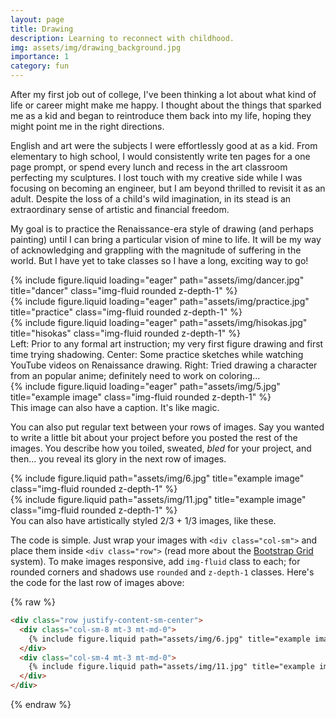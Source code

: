 ```yaml
---
layout: page
title: Drawing
description: Learning to reconnect with childhood.
img: assets/img/drawing_background.jpg
importance: 1
category: fun
---
```


After my first job out of college, I've been thinking a lot about what kind of life or career might make me happy. I thought about the things that sparked me as a kid and began to reintroduce them back into my life, hoping they might point me in the right directions.

English and art were the subjects I were effortlessly good at as a kid. From elementary to high school, I would  consistently write ten pages for a one page prompt, or spend every lunch and recess in the art classroom perfecting my sculptures. I lost touch with my creative side while I was focusing on becoming an engineer, but I am beyond thrilled to revisit it as an adult. Despite the loss of a child's wild imagination, in its stead is an extraordinary sense of artistic and financial freedom.

My goal is to practice the Renaissance-era style of drawing (and perhaps painting) until I can bring a particular vision of mine to life. It will be my way of acknowledging and grappling with the magnitude of suffering in the world. But I have yet to take classes so I have a long, exciting way to go!

<div class="row">
    <div class="col-sm mt-3 mt-md-0">
        {% include figure.liquid loading="eager" path="assets/img/dancer.jpg" title="dancer" class="img-fluid rounded z-depth-1" %}
    </div>
    <div class="col-sm mt-3 mt-md-0">
        {% include figure.liquid loading="eager" path="assets/img/practice.jpg" title="practice" class="img-fluid rounded z-depth-1" %}
    </div>
    <div class="col-sm mt-3 mt-md-0">
        {% include figure.liquid loading="eager" path="assets/img/hisokas.jpg" title="hisokas" class="img-fluid rounded z-depth-1" %}
    </div>
</div>
<div class="caption">
    Left: Prior to any formal art instruction; my very first figure drawing and first time trying shadowing. Center: Some practice sketches while watching YouTube videos on Renaissance drawing. Right: Tried drawing a character from an popular anime; definitely need to work on coloring...
</div>
<div class="row">
    <div class="col-sm mt-3 mt-md-0">
        {% include figure.liquid loading="eager" path="assets/img/5.jpg" title="example image" class="img-fluid rounded z-depth-1" %}
    </div>
</div>
<div class="caption">
    This image can also have a caption. It's like magic.
</div>

You can also put regular text between your rows of images.
Say you wanted to write a little bit about your project before you posted the rest of the images.
You describe how you toiled, sweated, _bled_ for your project, and then... you reveal its glory in the next row of images.

<div class="row justify-content-sm-center">
    <div class="col-sm-8 mt-3 mt-md-0">
        {% include figure.liquid path="assets/img/6.jpg" title="example image" class="img-fluid rounded z-depth-1" %}
    </div>
    <div class="col-sm-4 mt-3 mt-md-0">
        {% include figure.liquid path="assets/img/11.jpg" title="example image" class="img-fluid rounded z-depth-1" %}
    </div>
</div>
<div class="caption">
    You can also have artistically styled 2/3 + 1/3 images, like these.
</div>

The code is simple.
Just wrap your images with `<div class="col-sm">` and place them inside `<div class="row">` (read more about the <a href="https://getbootstrap.com/docs/4.4/layout/grid/">Bootstrap Grid</a> system).
To make images responsive, add `img-fluid` class to each; for rounded corners and shadows use `rounded` and `z-depth-1` classes.
Here's the code for the last row of images above:

{% raw %}

```html
<div class="row justify-content-sm-center">
  <div class="col-sm-8 mt-3 mt-md-0">
    {% include figure.liquid path="assets/img/6.jpg" title="example image" class="img-fluid rounded z-depth-1" %}
  </div>
  <div class="col-sm-4 mt-3 mt-md-0">
    {% include figure.liquid path="assets/img/11.jpg" title="example image" class="img-fluid rounded z-depth-1" %}
  </div>
</div>
```

{% endraw %}
